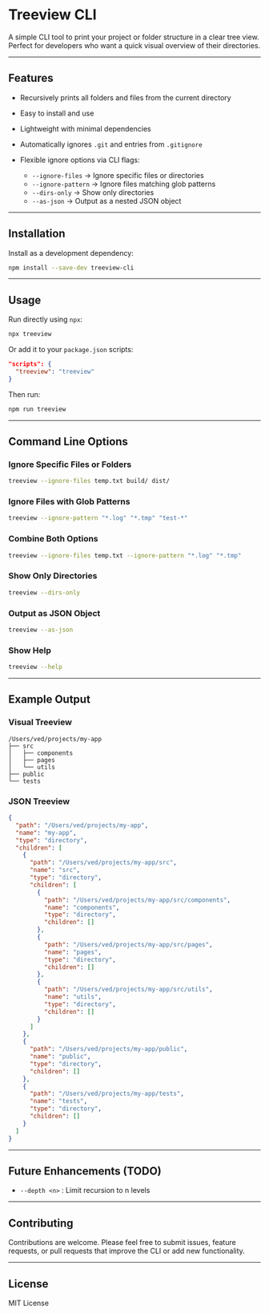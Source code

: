 # Treeview CLI

A simple CLI tool to print your project or folder structure in a clear tree view. Perfect for developers who want a quick visual overview of their directories.

---

## Features

* Recursively prints all folders and files from the current directory
* Easy to install and use
* Lightweight with minimal dependencies
* Automatically ignores `.git` and entries from `.gitignore`
* Flexible ignore options via CLI flags:

  * `--ignore-files` → Ignore specific files or directories
  * `--ignore-pattern` → Ignore files matching glob patterns
  * `--dirs-only` → Show only directories
  * `--as-json` → Output as a nested JSON object

---

## Installation

Install as a development dependency:

```bash
npm install --save-dev treeview-cli
```

---

## Usage

Run directly using `npx`:

```bash
npx treeview
```

Or add it to your `package.json` scripts:

```json
"scripts": {
  "treeview": "treeview"
}
```

Then run:

```bash
npm run treeview
```

---

## Command Line Options

### Ignore Specific Files or Folders

```bash
treeview --ignore-files temp.txt build/ dist/
```

### Ignore Files with Glob Patterns

```bash
treeview --ignore-pattern "*.log" "*.tmp" "test-*"
```

### Combine Both Options

```bash
treeview --ignore-files temp.txt --ignore-pattern "*.log" "*.tmp"
```

### Show Only Directories

```bash
treeview --dirs-only
```

### Output as JSON Object

```bash
treeview --as-json
```

### Show Help

```bash
treeview --help
```

---

## Example Output

### Visual Treeview

```
/Users/ved/projects/my-app
├── src
│   ├── components
│   ├── pages
│   └── utils
├── public
└── tests
```

### JSON Treeview

```json
{
  "path": "/Users/ved/projects/my-app",
  "name": "my-app",
  "type": "directory",
  "children": [
    {
      "path": "/Users/ved/projects/my-app/src",
      "name": "src",
      "type": "directory",
      "children": [
        {
          "path": "/Users/ved/projects/my-app/src/components",
          "name": "components",
          "type": "directory",
          "children": []
        },
        {
          "path": "/Users/ved/projects/my-app/src/pages",
          "name": "pages",
          "type": "directory",
          "children": []
        },
        {
          "path": "/Users/ved/projects/my-app/src/utils",
          "name": "utils",
          "type": "directory",
          "children": []
        }
      ]
    },
    {
      "path": "/Users/ved/projects/my-app/public",
      "name": "public",
      "type": "directory",
      "children": []
    },
    {
      "path": "/Users/ved/projects/my-app/tests",
      "name": "tests",
      "type": "directory",
      "children": []
    }
  ]
}

```

---

## Future Enhancements (TODO)

* `--depth <n>` : Limit recursion to n levels

---

## Contributing

Contributions are welcome.
Please feel free to submit issues, feature requests, or pull requests that improve the CLI or add new functionality.

---

## License

MIT License
